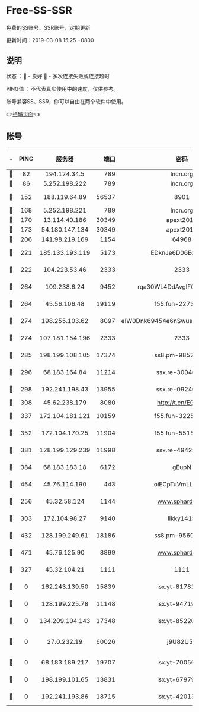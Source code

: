 # Free-SS-SSR

免费的SS账号、SSR账号，定期更新

更新时间：2019-03-08 15:25 +0800

## 说明

状态     ：🙂 - 良好 🙁 - 多次连接失败或连接超时

PING值   ：不代表真实使用中的速度，仅供参考。

账号兼容SS、SSR，你可以自由在两个软件中使用。

👉[扫码页面](https://liesauer.github.io/Free-SS-SSR/)👈

## 账号

|-|PING|服务器|端口|密码|加密方式|区域|
|:----:|:----:|:-----:|-----:|:----:|:----:|:----:|
|🙂|82|194.124.34.5|789|lncn.org|rc4|JP|
|🙂|86|5.252.198.222|789|lncn.org|rc4|JP|
|🙂|152|188.119.64.89|56537|8901|aes-256-cfb|RU|
|🙂|168|5.252.198.221|789|lncn.org|rc4|JP|
|🙂|170|13.114.40.186|30349|apext2019|chacha20|JP|
|🙂|173|54.180.147.134|30349|apext2019|chacha20|KR|
|🙂|206|141.98.219.169|1154|64968|chacha20|US|
|🙂|221|185.133.193.119|5173|EDknJe6D06EoWDaw|aes-256-cfb|US|
|🙂|222|104.223.53.46|2333|2333|aes-256-cfb|US|
|🙂|264|109.238.6.24|9452|rqa30WL4DdAvgIFG6Fs3znzTa|aes-256-cfb|FR|
|🙂|264|45.56.106.48|19119|f55.fun-22731576|aes-256-cfb|US|
|🙂|274|198.255.103.62|8097|eIW0Dnk69454e6nSwuspv9DmS201tQ0D|aes-256-cfb|US|
|🙂|274|107.181.154.196|2333|2333|aes-256-cfb|US|
|🙂|285|198.199.108.105|17374|ss8.pm-98527684|aes-256-cfb|US|
|🙂|296|68.183.164.84|11214|ssx.re-30046337|aes-256-cfb|US|
|🙂|298|192.241.198.43|13955|ssx.re-09246977|aes-256-cfb|US|
|🙂|308|45.62.238.179|8080|http://t.cn/EGJIyrl|rc4-md5|CA|
|🙂|337|172.104.181.121|10159|f55.fun-32253878|aes-256-cfb|SG|
|🙂|352|172.104.170.25|11904|f55.fun-55158712|aes-256-cfb|SG|
|🙂|381|128.199.129.239|11998|ssx.re-49425737|aes-256-cfb|SG|
|🙂|384|68.183.183.18|6172|gEupN|aes-256-cfb|SG|
|🙂|454|45.76.114.190|443|oiECpTuVmLLxk4Ts|aes-256-cfb|AU|
|🙂|256|45.32.58.124|1144|www.sphard.com|aes-256-cfb|JP|
|🙂|303|172.104.98.27|9140|likky1415|aes-256-cfb|JP|
|🙂|432|128.199.249.61|18186|ss8.pm-95603573|aes-256-cfb|SG|
|🙂|471|45.76.125.90|8899|www.sphard.com|aes-256-cfb|AU|
|🙁|327|45.32.104.21|1111|1111|aes-256-cfb|SG|
|🙁|0|162.243.139.50|15839|isx.yt-81781713|aes-256-cfb|US|
|🙁|0|128.199.225.78|11148|isx.yt-94719488|aes-256-cfb|SG|
|🙁|0|134.209.104.143|17348|isx.yt-85220846|aes-256-cfb|SG|
|🙁|0|27.0.232.19|60026|j9U82U53|xchacha20-ietf-poly1305|HK|
|🙁|0|68.183.189.217|19707|isx.yt-70056316|aes-256-cfb|SG|
|🙁|0|198.199.101.65|13831|isx.yt-67979439|aes-256-cfb|US|
|🙁|0|192.241.193.86|18715|isx.yt-42013662|aes-256-cfb|US|
